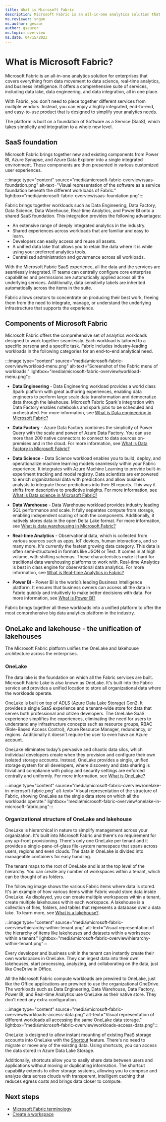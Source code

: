 ```yaml
---
title: What is Microsoft Fabric
description: Microsoft Fabric is an all-in-one analytics solution that covers everything from data movement to data science, real-time analytics, and business intelligence.
ms.reviewer: sngun
ms.author: gesaur
author: gsaurer
ms.topic: overview
ms.date: 04/15/2023
---
```


# What is Microsoft Fabric?

Microsoft Fabric is an all-in-one analytics solution for enterprises that covers everything from data movement to data science, real-time analytics, and business intelligence. It offers a comprehensive suite of services, including data lake, data engineering, and data integration, all in one place.

With Fabric, you don't need to piece together different services from multiple vendors. Instead, you can enjoy a highly integrated, end-to-end, and easy-to-use product that is designed to simplify your analytics needs.

The platform is built on a foundation of Software as a Service (SaaS), which takes simplicity and integration to a whole new level.

## SaaS foundation

Microsoft Fabric brings together new and existing components from Power BI, Azure Synapse, and Azure Data Explorer into a single integrated environment. These components are then presented in various customized user experiences.

:::image type="content" source="media\microsoft-fabric-overview\saas-foundation.png" alt-text="Visual representation of the software as a service foundation beneath the different workloads of Fabric." lightbox="media\microsoft-fabric-overview\saas-foundation.png":::

Fabric brings together workloads such as Data Engineering, Data Factory, Data Science, Data Warehouse, Real-time Analytics, and Power BI onto a shared SaaS foundation. This integration provides the following advantages:

- An extensive range of deeply integrated analytics in the industry.
- Shared experiences across workloads that are familiar and easy to learn.
- Developers can easily access and reuse all assets.
- A unified data lake that allows you to retain the data where it is while using your preferred analytics tools.
- Centralized administration and governance across all workloads.

With the Microsoft Fabric SaaS experience, all the data and the services are seamlessly integrated. IT teams can centrally configure core enterprise capabilities and permissions are automatically applied across all the underlying services. Additionally, data sensitivity labels are inherited automatically across the items in the suite.

Fabric allows creators to concentrate on producing their best work, freeing them from the need to integrate, manage, or understand the underlying infrastructure that supports the experience.

## Components of Microsoft Fabric

Microsoft Fabric offers the comprehensive set of analytics workloads designed to work together seamlessly. Each workload is tailored to a specific persona and a specific task. Fabric includes industry-leading workloads in the following categories for an end-to-end analytical need.

:::image type="content" source="media\microsoft-fabric-overview\workload-menu.png" alt-text="Screenshot of the Fabric menu of workloads." lightbox="media\microsoft-fabric-overview\workload-menu.png":::

- **Data Engineering** - Data Engineering workload provides a world class Spark platform with great authoring experiences, enabling data engineers to perform large scale data transformation and democratize data through the lakehouse. Microsoft Fabric Spark's integration with Data Factory enables notebooks and spark jobs to be scheduled and orchestrated. For more information, see [What is Data engineering in Microsoft Fabric?](../data-engineering/data-engineering-overview.md)

- **Data Factory** - Azure Data Factory combines the simplicity of Power Query with the scale and power of Azure Data Factory. You can use more than 200 native connectors to connect to data sources on-premises and in the cloud. For more information, see [What is Data Factory in Microsoft Fabric?](../data-factory/data-factory-overview.md)

- **Data Science** - Data Science workload enables you to build, deploy, and operationalize machine learning models seamlessly within your Fabric experience. It integrates with Azure Machine Learning to provide built-in experiment tracking and model registry. Data scientists are empowered to enrich organizational data with predictions and allow business analysts to integrate those predictions into their BI reports. This way it shifts from descriptive to predictive insights. For more information, see [What is Data science in Microsoft Fabric?](../data-science/data-science-overview.md)

- **Data Warehouse** - Data Warehouse workload provides industry leading SQL performance and scale. It fully separates compute from storage, enabling independent scaling of both the components. Additionally, it natively stores data in the open Delta Lake format. For more information, see [What is data warehousing in Microsoft Fabric?](../data-warehouse/data-warehousing.md)

- **Real-time Analytics** - Observational data, which is collected from various sources such as apps, IoT devices, human interactions, and so many more. It's currently the fastest growing data category. This data is often semi-structured in formats like JSON or Text. It comes in at high volume, with shifting schemas. These characteristics make it hard for traditional data warehousing platforms to work with. Real-time Analytics is best in class engine for observational data analytics. For more information, see [What is Real-time Analytics in Fabric?](../real-time-analytics/overview.md)

- **Power BI** - Power BI is the world’s leading Business Intelligence platform. It ensures that business owners can access all the data in Fabric quickly and intuitively to make better decisions with data. For more information, see [What is Power BI?](/power-bi/fundamentals/power-bi-overview)

Fabric brings together all these workloads into a unified platform to offer the most comprehensive big data analytics platform in the industry.

## OneLake and lakehouse - the unification of lakehouses

The Microsoft Fabric platform unifies the OneLake and lakehouse architecture across the enterprises.

### OneLake

The data lake is the foundation on which all the Fabric services are built. Microsoft Fabric Lake is also known as OneLake. It's built into the Fabric service and provides a unified location to store all organizational data where the workloads operate.

OneLake is built on top of ADLS (Azure Data Lake Storage) Gen2. It provides a single SaaS experience and a tenant-wide store for data that serves both professional and citizen developers. The OneLake SaaS experience simplifies the experiences, eliminating the need for users to understand any infrastructure concepts such as resource groups, RBAC (Role-Based Access Control), Azure Resource Manager, redundancy, or regions. Additionally it doesn't require the user to even have an Azure account.

OneLake eliminates today’s pervasive and chaotic data silos, which individual developers create when they provision and configure their own isolated storage accounts. Instead, OneLake provides a single, unified storage system for all developers, where discovery and data sharing is trivial and compliance with policy and security settings are enforced centrally and uniformly. For more information, see [What is OneLake?](../onelake/onelake-overview.md)

:::image type="content" source="media\microsoft-fabric-overview\onelake-in-microsoft-fabric.png" alt-text="Visual representation of the structure of Fabric, showing OneLake as the single data store on which all the workloads operate." lightbox="media\microsoft-fabric-overview\onelake-in-microsoft-fabric.png":::

### Organizational structure of OneLake and lakehouse

OneLake is hierarchical in nature to simplify management across your organization. It's built into Microsoft Fabric and there's no requirement for any up-front provisioning. There's only one OneLake per tenant and it provides a single-pane-of-glass file-system namespace that spans across users, regions and even clouds. The data in OneLake is divided into manageable containers for easy handling.

The tenant maps to the root of OneLake and is at the top level of the hierarchy. You can create any number of workspaces within a tenant, which can be thought of as folders.

The following image shows the various Fabric items where data is stored. It's an example of how various items within Fabric would store data inside OneLake. As displayed, you can create multiple workspaces within a tenant, create multiple lakehouses within each workspace. A lakehouse is a collection of files, folders, and tables that represents a database over a data lake. To learn more, see [What is a lakehouse?](../data-engineering/lakehouse-overview.md).

:::image type="content" source="media\microsoft-fabric-overview\hierarchy-within-tenant.png" alt-text="Visual representation of the hierarchy of items like lakehouses and datasets within a workspace within a tenant." lightbox="media\microsoft-fabric-overview\hierarchy-within-tenant.png":::

Every developer and business unit in the tenant can instantly create their own workspaces in OneLake. They can ingest data into their own lakehouses, start processing, analyzing, and collaborating on the data, just like OneDrive in Office.

All the Microsoft Fabric compute workloads are prewired to OneLake, just like the Office applications are prewired to use the organizational OneDrive. The workloads such as Data Engineering, Data Warehouse, Data Factory, Power BI, and Real-time Analytics use OneLake as their native store. They don't need any extra configuration.

:::image type="content" source="media\microsoft-fabric-overview\workloads-access-data.png" alt-text="Visual representation of different workloads all accessing the same OneLake data storage." lightbox="media\microsoft-fabric-overview\workloads-access-data.png":::

OneLake is designed to allow instant mounting of existing PaaS storage accounts into OneLake with the [Shortcut](../onelake/onelake-shortcuts.md) feature. There's no need to migrate or move any of the existing data. Using shortcuts, you can access the data stored in Azure Data Lake Storage.

Additionally, shortcuts allow you to easily share data between users and applications without moving or duplicating information. The shortcut capability extends to other storage systems, allowing you to compose and analyze data across clouds with transparent, intelligent caching that reduces egress costs and brings data closer to compute.

## Next steps

- [Microsoft Fabric terminology](fabric-terminology.md)
- [Create a workspace](create-workspaces.md)
